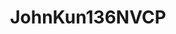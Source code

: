 ---
title: JohnKun136NVCP
github: https://github.com/JohnKun136NVCP
mode: dark
transition: 1s
score: 89.7
archetype:
- Anime
- GIF
- Stats and Metrics
---